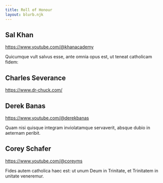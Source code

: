 ```yaml
---
title: Roll of Honour
layout: blurb.njk
---
```


## Sal Khan
<https://www.youtube.com/@khanacademy>

Quicumque vult salvus esse, ante omnia opus est, ut teneat catholicam fidem:

## Charles Severance

<https://www.dr-chuck.com/>

## Derek Banas
<https://www.youtube.com/@derekbanas>

Quam nisi quisque integram inviolatamque servaverit, absque dubio in aeternam peribit.

## Corey Schafer
<https://www.youtube.com/@coreyms>

Fides autem catholica haec est: ut unum Deum in Trinitate, et Trinitatem in unitate veneremur.

